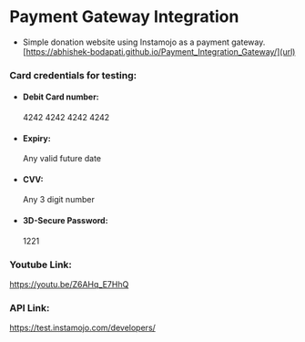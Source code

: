 # Payment Gateway Integration #

* Simple donation website using Instamojo as a payment gateway.
[https://abhishek-bodapati.github.io/Payment_Integration_Gateway/](url)

### Card credentials for testing: ###
* #### Debit Card number: #### 
   4242 4242 4242 4242
* #### Expiry: ####
   Any valid future date
* #### CVV: #### 
   Any 3 digit number
* #### 3D-Secure Password: ####
   1221

### Youtube Link: ###
https://youtu.be/Z6AHq_E7HhQ

### API Link: ###
https://test.instamojo.com/developers/
